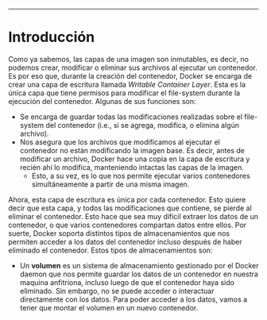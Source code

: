 ***
# Introducción

Como ya sabemos, las capas de una imagen son inmutables, es decir, no podemos crear, modificar o eliminar sus archivos al ejecutar un contenedor.
Es por eso que, durante la creación del contenedor, Docker se encarga de crear una capa de escritura llamada *Writable Container Layer*. Esta es la única capa que tiene permisos para modificar el file-system durante la ejecución del contenedor. Algunas de sus funciones son:
- Se encarga de guardar todas las modificaciones realizadas sobre el file-system del contenedor (i.e., si se agrega, modifica, o elimina algún archivo).
- Nos asegura que los archivos que modificamos al ejecutar el contenedor no están modificando la imagen base. Es decir, antes de modificar un archivo, Docker hace una copia en la capa de escritura y recién ahí lo modifica, manteniendo intactas las capas de la imagen.
	- Esto, a su vez, es lo que nos permite ejecutar varios contenedores simultáneamente a partir de una misma imagen.

Ahora, esta capa de escritura es única por cada contenedor. Esto quiere decir que esta capa, y todos las modificaciones que contiene, se pierde al eliminar el contenedor. Esto hace que sea muy difícil extraer los datos de un contenedor, o que varios contenedores compartan datos entre ellos.
Por suerte, Docker soporta distintos tipos de almacenamientos que nos permiten acceder a los datos del contenedor incluso después de haber eliminado el contenedor. Estos tipos de almacenamientos son:
- Un **volumen** es un sistema de almacenamiento gestionado por el Docker daemon que nos permite guardar los datos de un contenedor en nuestra maquina anfitriona, incluso luego de que el contenedor haya sido eliminado. Sin embargo, no se puede acceder o interactuar directamente con los datos. Para poder acceder a los datos, vamos a tener que montar el volumen en un nuevo contenedor.



